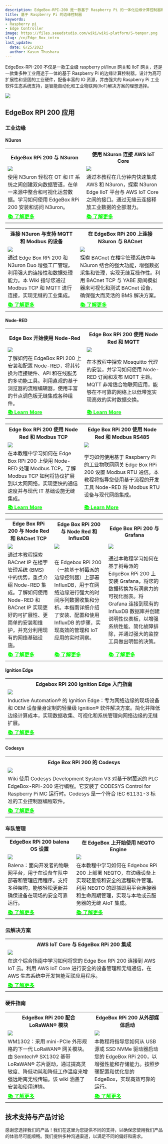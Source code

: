 ```yaml
---
description: EdgeBox-RPI-200 是一款基于 Raspberry Pi 的一体化边缘计算控制器和 IIoT 网关，提供高可扩展性、坚固设计和丰富的 IO 资源。非常适合智能自动化和 IIoT 解决方案，充分利用了广泛的 Raspberry Pi 工业软件生态系统。
title: 基于 Raspberry Pi 的边缘控制器
keywords:
- Raspberry pi
- Edge Controller
image: https://files.seeedstudio.com/wiki/wiki-platform/S-tempor.png
slug: /cn/Edge_Box_intro
last_update:
  date: 6/25/2023
  author: Kasun Thushara
---
```


EdgeBox-RPI-200 不仅是一款工业级 raspberry pi/linux 网关和 IIoT 网关，还是一款集多种工业用途于一体的基于 Raspberry Pi 的边缘计算控制器。设计为高可扩展性和坚固的工业硬件，配备丰富的 IO 资源，并由强大的 Raspberry Pi 工业软件生态系统支持，是智能自动化和工业物联网(IIoT)解决方案的理想选择。

<div style={{textAlign:'center'}}><img src="https://media-cdn.seeedstudio.com/media/catalog/product/cache/bb49d3ec4ee05b6f018e93f896b8a25d/1/-/1-102991599_edgebox-rpi-200-first.jpg" style={{width:800, height:'auto'}}/></div>

## EdgeBox RPI 200 应用

### 工业边缘

#### N3uron

<div class="table-center">
 <table class="table-nobg">
    <tr class="table-trnobg">
      <th class="table-trnobg"><font size={"4"}>EdgeBox RPi 200 与 N3uron</font></th>
      <th class="table-trnobg"><font size={"4"}>使用 N3uron 连接 AWS IoT Core</font></th>
  </tr>
    <tr class="table-trnobg"></tr>
  <tr class="table-trnobg">
   <td class="table-trnobg"><div style={{textAlign:'center'}}><img src="https://files.seeedstudio.com/wiki/Edge_Box/n3uron/n3uron1.png" style={{width:300, height:'auto'}}/></div></td>
   <td class="table-trnobg"><div style={{textAlign:'center'}}><img src="https://files.seeedstudio.com/wiki/Edge_Box/N3uron_AWS/AWSedgeboxN3uron.png" style={{width:300, height:'auto'}}/></div></td>
  </tr>
    <tr class="table-trnobg"></tr>
    <tr class="table-trnobg">
      <td className="table-trnobg" style={{ textAlign: 'justify' }}><font size={"2"}> 使用 N3uron 轻松在 OT 和 IT 系统之间创建双向数据管道，在单一来源中整合和可视化运营数据。学习如何使用 EdgeBox RPi 200 安装和访问 N3uron。</font></td>
      <td className="table-trnobg" style={{ textAlign: 'justify' }}><font size={"2"}> 通过本教程在几分钟内快速集成 AWS 和 N3uron，探索 N3uron Edge IIoT 平台与 AWS IoT Core 之间的接口。通过无缝云连接释放工业数据的全部潜力。</font></td>
    </tr>
    <tr class="table-trnobg"></tr>
  <tr class="table-trnobg">
   <td class="table-trnobg"><div class="get_one_now_container" style={{textAlign: 'center'}}><a class="get_one_now_item" href="https://wiki.seeedstudio.com/cn/Edgebox-rpi-200-n3uron/" target="_blank" rel="noopener noreferrer"><strong><span><font color={'FFFFFF'} size={"4"}>📚 了解更多</font></span></strong></a></div></td>
   <td class="table-trnobg"><div class="get_one_now_container" style={{textAlign: 'center'}}><a class="get_one_now_item" href="https://wiki.seeedstudio.com/cn/Edgebox-Rpi-200_N3uron_AWS/" target="_blank" rel="noopener noreferrer"><strong><span><font color={'FFFFFF'} size={"4"}>📚 了解更多</font></span></strong></a></div></td>
  </tr>
 </table>
</div>

<div class="table-center">
 <table class="table-nobg">
    <tr class="table-trnobg">
      <th class="table-trnobg"><font size={"4"}>连接 N3uron 与支持 MQTT 和 Modbus 的设备</font></th>
      <th class="table-trnobg"><font size={"4"}>在 EdgeBox RPi 200 上连接 N3uron 与 BACnet</font></th>
  </tr>
    <tr class="table-trnobg"></tr>
  <tr class="table-trnobg">
   <td class="table-trnobg"><div style={{textAlign:'center'}}><img src="https://files.seeedstudio.com/wiki/Edge_Box/N3uron_AWS/n3uron_mqtt_modbus_aws.png" style={{width:300, height:'auto'}}/></div></td>
   <td class="table-trnobg"><div style={{textAlign:'center'}}><img src="https://files.seeedstudio.com/wiki/Edge_Box/N3uron_bacnet/N3uron_bacnet.png" style={{width:300, height:'auto'}}/></div></td>
  </tr>
    <tr class="table-trnobg"></tr>
    <tr class="table-trnobg">
      <td className="table-trnobg" style={{ textAlign: 'justify' }}><font size={"2"}>  通过 Edge Box RPi 200 和 N3uron Duo 增强工厂管理，利用强大的连接性和数据处理能力。本 Wiki 指导您通过 Modbus TCP 和 MQTT 进行连接，实现无缝的工业集成。</font></td>
      <td className="table-trnobg" style={{ textAlign: 'justify' }}><font size={"2"}> 探索 BACnet 在楼宇管理系统中与 N3uron 结合的强大功能，增强数据采集和管理，实现无缝互操作性。利用 BACnet TCP 与 YABE 房间模拟器来可视化和测试 BACnet 设备，确保强大而灵活的 BMS 解决方案。</font></td>
    </tr>
    <tr class="table-trnobg"></tr>
  <tr class="table-trnobg">
   <td class="table-trnobg"><div class="get_one_now_container" style={{textAlign: 'center'}}><a class="get_one_now_item" href="https://wiki.seeedstudio.com/cn/Edgebox_rpi_200_N3uron_modbus_mqtt_aws/" target="_blank" rel="noopener noreferrer"><strong><span><font color={'FFFFFF'} size={"4"}>📚 了解更多</font></span></strong></a></div></td>
   <td class="table-trnobg"><div class="get_one_now_container" style={{textAlign: 'center'}}><a class="get_one_now_item" href="https://wiki.seeedstudio.com/cn/edgebox_rpi_200_n3uron_bacnet/" target="_blank" rel="noopener noreferrer"><strong><span><font color={'FFFFFF'} size={"4"}>📚 了解更多</font></span></strong></a></div></td>
  </tr>
 </table>
</div>

#### Node-RED

<div class="table-center">
 <table class="table-nobg">
    <tr class="table-trnobg">
      <th class="table-trnobg"><font size={"4"}>Edge Box 开始使用 Node-Red</font></th>
      <th class="table-trnobg"><font size={"4"}>Edge Box RPi 200 使用 Node Red 和 MQTT</font></th>
  </tr>
    <tr class="table-trnobg"></tr>
  <tr class="table-trnobg">
   <td class="table-trnobg"><div style={{textAlign:'center'}}><img src="https://files.seeedstudio.com/wiki/reTerminalDM/nodered.svg" style={{width:300, height:'auto'}}/></div></td>
   <td class="table-trnobg"><div style={{textAlign:'center'}}><img src="https://files.seeedstudio.com/wiki/reTerminalDM/MQTT.png" style={{width:300, height:'auto'}}/></div></td>
  </tr>
    <tr class="table-trnobg"></tr>
    <tr class="table-trnobg">
      <td className="table-trnobg" style={{ textAlign: 'justify' }}><font size={"2"}>  了解如何在 EdgeBox RPi 200 上安装和配置 Node-RED，将其转换为连接硬件、API 和在线服务的多功能工具。利用直观的基于浏览器的流程编辑器，使用丰富的节点调色板无缝集成各种组件。</font></td>
      <td className="table-trnobg" style={{ textAlign: 'justify' }}><font size={"2"}> 在本教程中探索 Mosquitto 代理的安装，并学习如何使用 Node-RED 订阅和发布 MQTT 主题。MQTT 非常适合物联网应用，能够在不可靠的网络上以低带宽实现高效的实时数据交换。</font></td>
    </tr>
    <tr class="table-trnobg"></tr>
  <tr class="table-trnobg">
   <td class="table-trnobg"><div class="get_one_now_container" style={{textAlign: 'center'}}><a class="get_one_now_item" href="https://wiki.seeedstudio.com/cn/Edge-Box-Getting-Started-with-Node-Red/" target="_blank" rel="noopener noreferrer"><strong><span><font color={'FFFFFF'} size={"4"}>📚 Learn More</font></span></strong></a></div></td>
   <td class="table-trnobg"><div class="get_one_now_container" style={{textAlign: 'center'}}><a class="get_one_now_item" href="https://wiki.seeedstudio.com/cn/Edge-Box-Node-Red-MQTT/" target="_blank" rel="noopener noreferrer"><strong><span><font color={'FFFFFF'} size={"4"}>📚 Learn More</font></span></strong></a></div></td>
  </tr>
 </table>
</div>

<div class="table-center">
 <table class="table-nobg">
    <tr class="table-trnobg">
    <th class="table-trnobg"><font size={"4"}>Edge Box RPi 200 使用 Node Red 和 Modbus TCP</font></th>
      <th class="table-trnobg"><font size={"4"}>Edge Box RPi 200 使用 Node Red 和 Modbus RS485</font></th>
  </tr>
    <tr class="table-trnobg"></tr>
  <tr class="table-trnobg">
   <td class="table-trnobg"><div style={{textAlign:'center'}}><img src="https://files.seeedstudio.com/wiki/Edge_Box/nodered/modbus-nodered-tcp.png" style={{width:300, height:'auto'}}/></div></td>
   <td class="table-trnobg"><div style={{textAlign:'center'}}><img src="https://files.seeedstudio.com/wiki/Edge_Box/nodered/modbus-nodered-rtu.png" style={{width:300, height:'auto'}}/></div></td>
  </tr>
    <tr class="table-trnobg"></tr>
    <tr class="table-trnobg">
      <td className="table-trnobg" style={{ textAlign: 'justify' }}><font size={"2"}>  在本教程中学习如何在 Edge Box RPi 200 上使用 Node-RED 处理 Modbus TCP。了解 Modbus TCP 如何将协议扩展到以太网网络，实现更快的通信速度并与现代 IT 基础设施无缝集成。</font></td>
      <td className="table-trnobg" style={{ textAlign: 'justify' }}><font size={"2"}> 学习如何使用基于 Raspberry Pi 的工业物联网网关 Edge Box RPi 200 设置 Modbus RTU 通信。本教程将指导您使用基于流程的开发工具 Node-RED 将 Modbus RTU 设备与现代网络集成。</font></td>
    </tr>
    <tr class="table-trnobg"></tr>
  <tr class="table-trnobg">
   <td class="table-trnobg"><div class="get_one_now_container" style={{textAlign: 'center'}}><a class="get_one_now_item" href="https://wiki.seeedstudio.com/cn/edge_box_rpi_200_node_red_modbus_tcp/" target="_blank" rel="noopener noreferrer"><strong><span><font color={'FFFFFF'} size={"4"}>📚 Learn More</font></span></strong></a></div></td>
   <td class="table-trnobg"><div class="get_one_now_container" style={{textAlign: 'center'}}><a class="get_one_now_item" href="https://wiki.seeedstudio.com/cn/edge_box_rpi_200_node_red_modbus_rs485/" target="_blank" rel="noopener noreferrer"><strong><span><font color={'FFFFFF'} size={"4"}>📚 Learn More</font></span></strong></a></div></td>
  </tr>
 </table>
</div>

<div class="table-center">
 <table class="table-nobg">
    <tr class="table-trnobg">
      <th class="table-trnobg"><font size={"4"}>Edge Box RPi 200 与 Node Red 和 BACnet TCP</font></th>
      <th class="table-trnobg"><font size={"4"}>Edge Box RPi 200 与 Node Red 和 InfluxDB</font></th>
        <th class="table-trnobg"><font size={"4"}>Edge Box RPi 200 与 Grafana</font></th>
  </tr>
    <tr class="table-trnobg"></tr>
  <tr class="table-trnobg">
   <td class="table-trnobg"><div style={{textAlign:'center'}}><img src="https://files.seeedstudio.com/wiki/Edge_Box/nodered/modbus-bacnet.png" style={{width:300, height:'auto'}}/></div></td>
   <td class="table-trnobg"><div style={{textAlign:'center'}}><img src="https://files.seeedstudio.com/wiki/Edge_Box/nodered/influxdbicoon.png" style={{width:300, height:'auto'}}/></div></td>
      <td class="table-trnobg"><div style={{textAlign:'center'}}><img src="https://files.seeedstudio.com/wiki/Edge_Box/grafana/grafana_new1.gif" style={{width:300, height:'auto'}}/></div></td>
  </tr>
    <tr class="table-trnobg"></tr>
    <tr class="table-trnobg">
      <td className="table-trnobg" style={{ textAlign: 'justify' }}><font size={"2"}> 通过本教程探索 BACnet IP 在楼宇管理系统 (BMS) 中的优势，重点介绍 Node-RED 集成。了解如何使用 Node-RED 和 BACnet IP 实现更好的可扩展性、更简单的安装和维护，并充分利用现有的网络基础设施。</font></td>
      <td className="table-trnobg" style={{ textAlign: 'justify' }}><font size={"2"}>在 Edgebox RPi 200（一款基于树莓派的边缘控制器）上部署 InfluxDB，用于在网络边缘进行强大的时间序列数据收集和分析。本指南详细介绍了安装、配置和使用 InfluxDB 的步骤，实现高效的管理和 IoT 应用的实时洞察。</font></td>
      <td className="table-trnobg" style={{ textAlign: 'justify' }}><font size={"2"}>通过本教程学习如何在基于树莓派的 EdgeBox RPi 200 上安装 Grafana，将您的数据转换为有洞察力的可视化图表。将 Grafana 连接到现有的 InfluxDB 数据库并创建说明性仪表板，以增强系统性能、简化故障排除，并通过强大的监控工具做出明智的决策。</font></td>
    </tr>
    <tr class="table-trnobg"></tr>
  <tr class="table-trnobg">
   <td class="table-trnobg"><div class="get_one_now_container" style={{textAlign: 'center'}}><a class="get_one_now_item" href="https://wiki.seeedstudio.com/cn/edge_box_rpi_200_node_red_bacnet_tcp/" target="_blank" rel="noopener noreferrer"><strong><span><font color={'FFFFFF'} size={"4"}>📚 了解更多</font></span></strong></a></div></td>
   <td class="table-trnobg"><div class="get_one_now_container" style={{textAlign: 'center'}}><a class="get_one_now_item" href="https://wiki.seeedstudio.com/cn/edge_box_rpi_200_node_red_influxdb/" target="_blank" rel="noopener noreferrer"><strong><span><font color={'FFFFFF'} size={"4"}>📚 了解更多</font></span></strong></a></div></td>
      <td class="table-trnobg"><div class="get_one_now_container" style={{textAlign: 'center'}}><a class="get_one_now_item" href="https://wiki.seeedstudio.com/cn/edgebox_rpi_200_grafana/" target="_blank" rel="noopener noreferrer"><strong><span><font color={'FFFFFF'} size={"4"}>📚 了解更多</font></span></strong></a></div></td>
  </tr>
 </table>
</div>

#### Ignition Edge

<div class="table-center">
 <table class="table-nobg">
    <tr class="table-trnobg">
      <th class="table-trnobg"><font size={"4"}>Edgebox RPI 200 Ignition Edge 入门指南</font></th>
  </tr>
    <tr class="table-trnobg"></tr>
  <tr class="table-trnobg">
    <td class="table-trnobg"><div style={{textAlign:'center'}}><img src="https://files.seeedstudio.com/wiki/wiki-ranger/Contributions/EdgeBox-200-Ignition/EdgeBox-200_Ignition_Edge.png" style={{width:300, height:'auto'}}/></div></td>
    </tr>
    <tr class="table-trnobg"></tr>
    <tr class="table-trnobg">
      <td className="table-trnobg" style={{ textAlign: 'justify' }}><font size={"2"}> Inductive Automation® 的 Ignition Edge：专为网络边缘的现场设备和 OEM 设备量身定制的轻量级 Ignition® 软件解决方案。简化并降低边缘计算成本，实现数据收集、可视化和系统管理向网络边缘的无缝扩展。</font></td>
    </tr>
    <tr class="table-trnobg"></tr>
  <tr class="table-trnobg">
   <td class="table-trnobg"><div class="get_one_now_container" style={{textAlign: 'center'}}><a class="get_one_now_item" href="https://wiki.seeedstudio.com/cn/Edgebox-rpi-200-ignition-edge/" target="_blank" rel="noopener noreferrer"><strong><span><font color={'FFFFFF'} size={"4"}>📚 了解更多</font></span></strong></a></div></td>
    </tr>
 </table>
</div>

#### Codesys

<div class="table-center">
 <table class="table-nobg">
    <tr class="table-trnobg">
      <th class="table-trnobg"><font size={"4"}>Edge Box RPi 200 的 Codesys</font></th>
  </tr>
    <tr class="table-trnobg"></tr>
  <tr class="table-trnobg">
    <td class="table-trnobg"><div style={{textAlign:'center'}}><img src="https://files.seeedstudio.com/wiki/Edge_Box/codesys/codesysicon.png" style={{width:300, height:'auto'}}/></div></td>
    </tr>
    <tr class="table-trnobg"></tr>
    <tr class="table-trnobg">
      <td className="table-trnobg" style={{ textAlign: 'justify' }}><font size={"2"}> Wiki 使用 Codesys Development System V3 对基于树莓派的 PLC EdgeBox-RPI-200 进行编程。它安装了 CODESYS Control for Raspberry Pi MC 运行时。Codesys 是一个符合 IEC 61131-3 标准的工业控制器编程软件。</font></td>
    </tr>
    <tr class="table-trnobg"></tr>
  <tr class="table-trnobg">
   <td class="table-trnobg"><div class="get_one_now_container" style={{textAlign: 'center'}}><a class="get_one_now_item" href="https://wiki.seeedstudio.com/cn/Edgebox-rpi-200-codesys/" target="_blank" rel="noopener noreferrer"><strong><span><font color={'FFFFFF'} size={"4"}>📚 了解更多</font></span></strong></a></div></td>
    </tr>
 </table>
</div>

### 车队管理  

<div class="table-center">
 <table class="table-nobg">
    <tr class="table-trnobg">
      <th class="table-trnobg"><font size={"4"}>EdgeBox RPi 200 balena OS 设置</font></th>
      <th class="table-trnobg"><font size={"4"}>在 EdgeBox 上开始使用 NEQTO Engine</font></th>
  </tr>
    <tr class="table-trnobg"></tr>
  <tr class="table-trnobg">
   <td class="table-trnobg"><div style={{textAlign:'center'}}><img src="https://files.seeedstudio.com/wiki/Edge_Box/balena/balena.png" style={{width:300, height:'auto'}}/></div></td>
   <td class="table-trnobg"><div style={{textAlign:'center'}}><img src="https://files.seeedstudio.com/wiki/wiki-ranger/Contributions/neqto_engine_for_linux_EdgeBox-RPI-200/header-img_2x.png" style={{width:300, height:'auto'}}/></div></td>
  </tr>
    <tr class="table-trnobg"></tr>
    <tr class="table-trnobg">
      <td className="table-trnobg" style={{ textAlign: 'justify' }}><font size={"2"}>  Balena：面向开发者的物联网平台，用于在设备车队中部署和管理应用程序。支持多种架构，能够轻松更新并确保设备在现场的安全可靠运行。</font></td>
      <td className="table-trnobg" style={{ textAlign: 'justify' }}><font size={"2"}> 在本教程中学习如何在 Edgebox RPi 200 上部署 NEQTO，在边缘设备上实现轻量级和安全的远程软件管理。利用 NEQTO 的即插即用平台连接器和生命周期管理，实现与本地或云服务器的无缝 AIoT 集成。</font></td>
    </tr>
    <tr class="table-trnobg"></tr>
  <tr class="table-trnobg">
   <td class="table-trnobg"><div class="get_one_now_container" style={{textAlign: 'center'}}><a class="get_one_now_item" href="https://wiki.seeedstudio.com/cn/Edgebox-rpi-200-balena-OS-setup/" target="_blank" rel="noopener noreferrer"><strong><span><font color={'FFFFFF'} size={"4"}>📚 了解更多</font></span></strong></a></div></td>
   <td class="table-trnobg"><div class="get_one_now_container" style={{textAlign: 'center'}}><a class="get_one_now_item" href="https://wiki.seeedstudio.com/cn/NEQTO_Engine_for_Linux_EdgeBox-RPI-200/" target="_blank" rel="noopener noreferrer"><strong><span><font color={'FFFFFF'} size={"4"}>📚 了解更多</font></span></strong></a></div></td>
  </tr>
 </table>
</div>

### 云解决方案

<div class="table-center">
 <table class="table-nobg">
    <tr class="table-trnobg">
      <th class="table-trnobg"><font size={"4"}>AWS IoT Core 与 EdgeBox RPi 200 集成</font></th>
  </tr>
    <tr class="table-trnobg"></tr>
  <tr class="table-trnobg">
    <td class="table-trnobg"><div style={{textAlign:'center'}}><img src="https://files.seeedstudio.com/wiki/Edge_Box/AWS/AWSedgebox.png" style={{width:300, height:'auto'}}/></div></td>
    </tr>
    <tr class="table-trnobg"></tr>
    <tr class="table-trnobg">
      <td className="table-trnobg" style={{ textAlign: 'justify' }}><font size={"2"}> 在这个综合指南中学习如何将您的 Edge Box RPi 200 连接到 AWS IoT 云。利用 AWS IoT Core 进行安全的设备管理和无缝通信，在 AWS 生态系统中开发智能互联应用程序。</font></td>
    </tr>
    <tr class="table-trnobg"></tr>
  <tr class="table-trnobg">
   <td class="table-trnobg"><div class="get_one_now_container" style={{textAlign: 'center'}}><a class="get_one_now_item" href="https://wiki.seeedstudio.com/cn/Edgebox-rpi-200-AWS/" target="_blank" rel="noopener noreferrer"><strong><span><font color={'FFFFFF'} size={"4"}>📚 了解更多</font></span></strong></a></div></td>
    </tr>
 </table>
</div>

### 硬件指南

<div class="table-center">
 <table class="table-nobg">
    <tr class="table-trnobg">
      <th class="table-trnobg"><font size={"4"}>EdgeBox RPi 200 配合 LoRaWAN® 模块</font></th>
      <th class="table-trnobg"><font size={"4"}>EdgeBox RPi 200 从外部媒体启动</font></th>
  </tr>
    <tr class="table-trnobg"></tr>
  <tr class="table-trnobg">
   <td class="table-trnobg"><div style={{textAlign:'center'}}><img src="https://media-cdn.seeedstudio.com/media/catalog/product/cache/bb49d3ec4ee05b6f018e93f896b8a25d/1/-/1-114992991-wio-wm1302-lorawan-gateway-module-_spi_---us915-m---first.jpg" style={{width:300, height:'auto'}}/></div></td>
   <td class="table-trnobg"><div style={{textAlign:'center'}}><img src="https://files.seeedstudio.com/wiki/Edge_Box/install-nvme.jpg" style={{width:300, height:'auto'}}/></div></td>
  </tr>
    <tr class="table-trnobg"></tr>
    <tr class="table-trnobg">
      <td className="table-trnobg" style={{ textAlign: 'justify' }}><font size={"2"}>  WM1302：采用 mini-PCIe 外形规格的下一代 LoRaWAN® 网关模块。由 Semtech® SX1302 基带 LoRaWAN® 芯片驱动，通过提高灵敏度、降低功耗和降低工作温度来增强远距离无线传输。该 wiki 涵盖了安装和使用详情。</font></td>
      <td className="table-trnobg" style={{ textAlign: 'justify' }}><font size={"2"}> 本教程将指导您如何从 USB 源或 SSD NVMe 驱动器启动您的 EdgeBox RPi 200，以增强性能和存储能力。按照步骤配置和优化您的 EdgeBox，实现高效可靠的运行。</font></td>
    </tr>
    <tr class="table-trnobg"></tr>
  <tr class="table-trnobg">
   <td class="table-trnobg"><div class="get_one_now_container" style={{textAlign: 'center'}}><a class="get_one_now_item" href="https://wiki.seeedstudio.com/cn/EdgeBox-rpi-200-with-LoRaWAN-module/" target="_blank" rel="noopener noreferrer"><strong><span><font color={'FFFFFF'} size={"4"}>📚 了解更多</font></span></strong></a></div></td>
   <td class="table-trnobg"><div class="get_one_now_container" style={{textAlign: 'center'}}><a class="get_one_now_item" href="https://wiki.seeedstudio.com/cn/EdgeBox-RPi-200-boot-from-external-media/" target="_blank" rel="noopener noreferrer"><strong><span><font color={'FFFFFF'} size={"4"}>📚 了解更多</font></span></strong></a></div></td>
  </tr>
 </table>
</div>

## 技术支持与产品讨论

感谢您选择我们的产品！我们在这里为您提供不同的支持，以确保您使用我们产品的体验尽可能顺畅。我们提供多种沟通渠道，以满足不同的偏好和需求。

<div class="button_tech_support_container">
<a href="https://forum.seeedstudio.com/" class="button_forum"></a>
<a href="https://www.seeedstudio.com/contacts" class="button_email"></a>
</div>

<div class="button_tech_support_container">
<a href="https://discord.gg/eWkprNDMU7" class="button_discord"></a>
<a href="https://github.com/Seeed-Studio/wiki-documents/discussions/69" class="button_discussion"></a>
</div>
